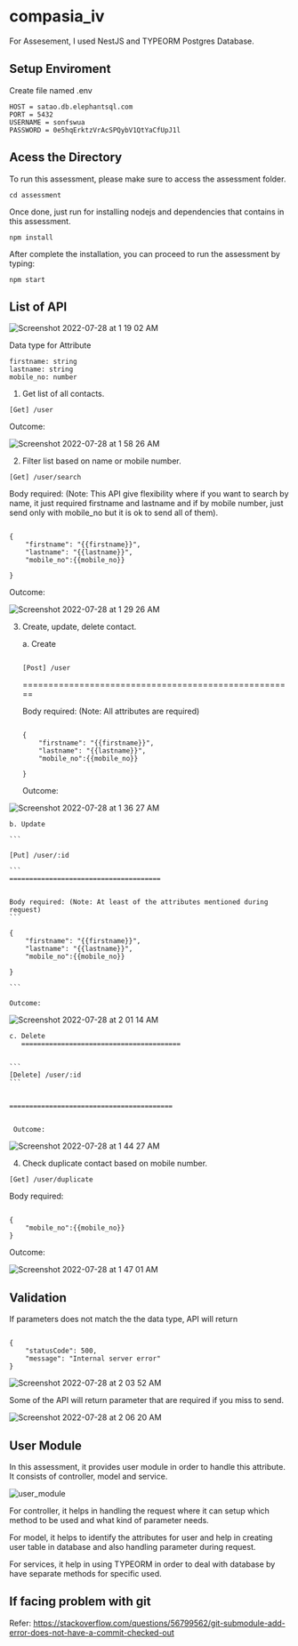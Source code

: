 # compasia_iv
For Assesement, I used NestJS and TYPEORM Postgres Database.

## Setup Enviroment
Create file named .env
```
HOST = satao.db.elephantsql.com
PORT = 5432
USERNAME = sonfswua
PASSWORD = 0e5hqErktzVrAcSPQybV1QtYaCfUpJ1l

```

## Acess the Directory

To run this assessment, please make sure to access the assessment folder.

```
cd assessment
```

Once done, just run for installing nodejs and dependencies that contains in this assessment.

```
npm install
```

After complete the installation, you can proceed to run the assessment by typing:

```
npm start
```



## List of API
![Screenshot 2022-07-28 at 1 19 02 AM](https://user-images.githubusercontent.com/23011041/181339400-9662b9df-c7d8-4366-9e02-d0b0804143b0.png)

Data type for Attribute

```
firstname: string
lastname: string
mobile_no: number
```
1. Get list of all contacts.

```
[Get] /user
```

Outcome:


![Screenshot 2022-07-28 at 1 58 26 AM](https://user-images.githubusercontent.com/23011041/181340648-9d6d83d4-ded5-4865-8f05-fcd3cd458e17.png)


2. Filter list based on name or mobile number.

```
[Get] /user/search
```

Body required: (Note: This API give flexibility where if you want to search by name, it just required firstname and lastname and if by mobile number, just send only with mobile_no but it is ok to send all of them).

```

{
    "firstname": "{{firstname}}",
    "lastname": "{{lastname}}",
    "mobile_no":{{mobile_no}}

}

```

Outcome:


![Screenshot 2022-07-28 at 1 29 26 AM](https://user-images.githubusercontent.com/23011041/181340152-18edccdf-93f7-4625-9718-aef9d017655d.png)




3. Create, update, delete contact.

    a. Create

    ```
    
    [Post] /user
    
    ```
    
    =====================================================

    Body required: (Note: All attributes are required)
    ```
    
    {
        "firstname": "{{firstname}}",
        "lastname": "{{lastname}}",
        "mobile_no":{{mobile_no}}

    }
    
    ```

    Outcome:
    
    
![Screenshot 2022-07-28 at 1 36 27 AM](https://user-images.githubusercontent.com/23011041/181340821-33808c9c-6645-46ab-a174-c7edd61db392.png)


    b. Update

    ```
    
    [Put] /user/:id
    
    ```
    ======================================
    
    
    Body required: (Note: At least of the attributes mentioned during request)
    ```
    
    {
        "firstname": "{{firstname}}",
        "lastname": "{{lastname}}",
        "mobile_no":{{mobile_no}}

    }
    
    ```

    Outcome:
    
    
![Screenshot 2022-07-28 at 2 01 14 AM](https://user-images.githubusercontent.com/23011041/181341088-d96181ca-c41e-4ca5-bb51-5eddd77fdcef.png)


    c. Delete
       ========================================
       
       
    ```
    [Delete] /user/:id
    ```
    
    
    =========================================
    
    
     Outcome:
     
     
     
![Screenshot 2022-07-28 at 1 44 27 AM](https://user-images.githubusercontent.com/23011041/181341203-b37b7661-e44e-4430-ac63-1dfeaa65ac48.png)



4. Check duplicate contact based on mobile number.

```
[Get] /user/duplicate
```

Body required:
```

{
    "mobile_no":{{mobile_no}}
}

```

Outcome:


![Screenshot 2022-07-28 at 1 47 01 AM](https://user-images.githubusercontent.com/23011041/181341357-fa7d3da8-88ac-4444-b5d4-ba82517e0cc7.png)

## Validation

If parameters does not match the the data type, API will return 

```

{
    "statusCode": 500,
    "message": "Internal server error"
}

```

![Screenshot 2022-07-28 at 2 03 52 AM](https://user-images.githubusercontent.com/23011041/181341577-cc9c07ce-17d5-483e-97d1-1b2578f99917.png)

Some of the API will return parameter that are required if you miss to send.


![Screenshot 2022-07-28 at 2 06 20 AM](https://user-images.githubusercontent.com/23011041/181341949-87a75b59-3845-405b-829e-615cf501015b.png)


## User Module

In this assessment, it provides user module in order to handle this attribute. It consists of controller, model and service. 

![user_module](https://user-images.githubusercontent.com/23011041/181390794-f3f2b4e1-3530-4f7e-bba2-df8b69c417f3.PNG)

For controller, it helps in handling the request where it can setup which method to be used and what kind of parameter needs.

For model, it helps to identify the attributes for user and help in creating user table in database and also handling parameter during request.

For services, it help in using TYPEORM in order to deal with database by have separate methods for specific used.


## If facing problem with git
Refer: https://stackoverflow.com/questions/56799562/git-submodule-add-error-does-not-have-a-commit-checked-out
